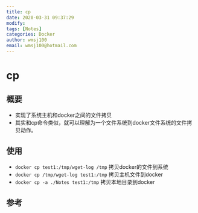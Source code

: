 ```yaml
---
title: cp
date: 2020-03-31 09:37:29
modify: 
tags: [Notes]
categories: Docker
author: wmsj100
email: wmsj100@hotmail.com
---
```


# cp

## 概要

- 实现了系统主机和docker之间的文件拷贝
- 其实和cp命令类似，就可以理解为一个文件系统到docker文件系统的文件拷贝动作。

## 使用

- `docker cp test1:/tmp/wget-log /tmp` 拷贝docker的文件到系统
- `docker cp /tmp/wget-log test1:/tmp` 拷贝主机文件到docker
- `docker cp -a ./Notes test1:/tmp` 拷贝本地目录到docker

## 参考

